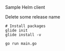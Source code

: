 Sample Helm client


Delete some release name

```
# Install packages
glide init
glide install -v

go run main.go
```